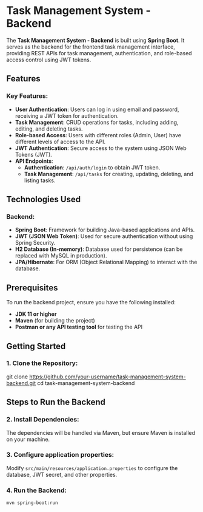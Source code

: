 # Task Management System - Backend

The **Task Management System - Backend** is built using **Spring Boot**. It serves as the backend for the frontend task management interface, providing REST APIs for task management, authentication, and role-based access control using JWT tokens.

## Features

### Key Features:
- **User Authentication**: Users can log in using email and password, receiving a JWT token for authentication.
- **Task Management**: CRUD operations for tasks, including adding, editing, and deleting tasks.
- **Role-based Access**: Users with different roles (Admin, User) have different levels of access to the API.
- **JWT Authentication**: Secure access to the system using JSON Web Tokens (JWT).
- **API Endpoints**:
  - **Authentication**: `/api/auth/login` to obtain JWT token.
  - **Task Management**: `/api/tasks` for creating, updating, deleting, and listing tasks.

## Technologies Used

### Backend:
- **Spring Boot**: Framework for building Java-based applications and APIs.
- **JWT (JSON Web Token)**: Used for secure authentication without using Spring Security.
- **H2 Database (In-memory)**: Database used for persistence (can be replaced with MySQL in production).
- **JPA/Hibernate**: For ORM (Object Relational Mapping) to interact with the database.

## Prerequisites

To run the backend project, ensure you have the following installed:
- **JDK 11 or higher**
- **Maven** (for building the project)
- **Postman or any API testing tool** for testing the API

## Getting Started

### 1. Clone the Repository:
git clone https://github.com/your-username/task-management-system-backend.git
cd task-management-system-backend
## Steps to Run the Backend

### 2. Install Dependencies:
The dependencies will be handled via Maven, but ensure Maven is installed on your machine.

### 3. Configure application properties:
Modify `src/main/resources/application.properties` to configure the database, JWT secret, and other properties.

### 4. Run the Backend:
```bash
mvn spring-boot:run
